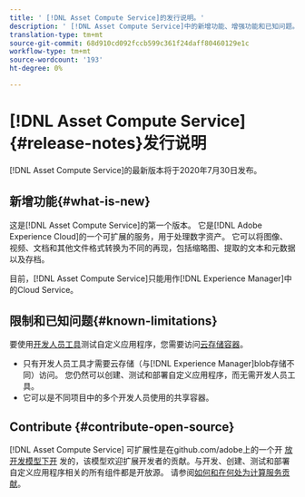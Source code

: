 ```yaml
---
title: ' [!DNL Asset Compute Service]的发行说明。'
description: ' [!DNL Asset Compute Service]中的新增功能、增强功能和已知问题。'
translation-type: tm+mt
source-git-commit: 68d910cd092fccb599c361f24daff80460129e1c
workflow-type: tm+mt
source-wordcount: '193'
ht-degree: 0%

---
```



# [!DNL Asset Compute Service] {#release-notes}发行说明

[!DNL Asset Compute Service]的最新版本将于2020年7月30日发布。

<!--

To test your custom applications with the [developer tool](https://github.com/adobe/asset-compute-devtool), you need access to a [cloud storage container](https://github.com/adobe/asset-compute-devtool#prerequisites). Currently, Adobe supports Azure Blob Storage and AWS S3.

>[!NOTE]
>
>Cloud storage access is only required for using the developer tool. You can still create, test and deploy custom applications with out using the developer tool.
-->

## 新增功能{#what-is-new}

这是[!DNL Asset Compute Service]的第一个版本。 它是[!DNL Adobe Experience Cloud]的一个可扩展的服务，用于处理数字资产。 它可以将图像、视频、文档和其他文件格式转换为不同的再现，包括缩略图、提取的文本和元数据以及存档。

目前，[!DNL Asset Compute Service]只能用作[!DNL Experience Manager]中的Cloud Service。

## 限制和已知问题{#known-limitations}

要使用[开发人员工具](https://github.com/adobe/asset-compute-devtool)测试自定义应用程序，您需要访问[云存储容器](https://github.com/adobe/asset-compute-devtool#prerequisites)。

* 只有开发人员工具才需要云存储（与[!DNL Experience Manager]blob存储不同）访问。 您仍然可以创建、测试和部署自定义应用程序，而无需开发人员工具。
* 它可以是不同项目中的多个开发人员使用的共享容器。

## Contribute {#contribute-open-source}

[!DNL Asset Compute Service] 可扩展性是在github.com/adobe上的一个开 [放开发模型下开](https://github.com/adobe) 发的，该模型欢迎扩展开发者的贡献。与开发、创建、测试和部署自定义应用程序相关的所有组件都是开放源。 请参阅[如何和在何处为计算服务贡献](contribute-to-compute-service.md)。

<!-- **TBD:**
* Are we versioning the releases?
* Is there any compatibility information to be added? With Project Firefly versions, or AEMaaCS releases, or other offerings/integrations such as InDesign Server?
-->
